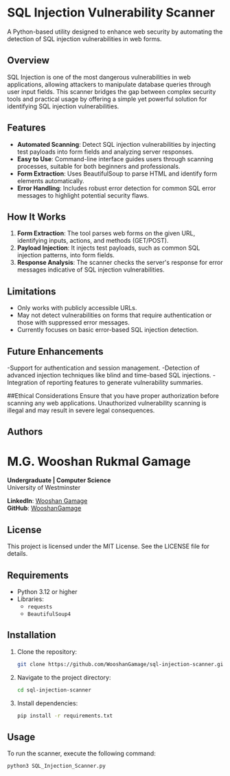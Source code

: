 # SQL Injection Vulnerability Scanner

A Python-based utility designed to enhance web security by automating the detection of SQL injection vulnerabilities in web forms.

## Overview

SQL Injection is one of the most dangerous vulnerabilities in web applications, allowing attackers to manipulate database queries through user input fields. This scanner bridges the gap between complex security tools and practical usage by offering a simple yet powerful solution for identifying SQL injection vulnerabilities.

## Features

- **Automated Scanning**: Detect SQL injection vulnerabilities by injecting test payloads into form fields and analyzing server responses.
- **Easy to Use**: Command-line interface guides users through scanning processes, suitable for both beginners and professionals.
- **Form Extraction**: Uses BeautifulSoup to parse HTML and identify form elements automatically.
- **Error Handling**: Includes robust error detection for common SQL error messages to highlight potential security flaws.

## How It Works

1. **Form Extraction**: The tool parses web forms on the given URL, identifying inputs, actions, and methods (GET/POST).
2. **Payload Injection**: It injects test payloads, such as common SQL injection patterns, into form fields.
3. **Response Analysis**: The scanner checks the server's response for error messages indicative of SQL injection vulnerabilities.

## Limitations
- Only works with publicly accessible URLs.
- May not detect vulnerabilities on forms that require authentication or those with suppressed error messages.
- Currently focuses on basic error-based SQL injection detection.

## Future Enhancements
-Support for authentication and session management.
-Detection of advanced injection techniques like blind and time-based SQL injections.
-Integration of reporting features to generate vulnerability summaries.

##Ethical Considerations
Ensure that you have proper authorization before scanning any web applications. Unauthorized vulnerability scanning is illegal and may result in severe legal consequences.

## Authors
# M.G. Wooshan Rukmal Gamage
**Undergraduate | Computer Science**  
University of Westminster

**LinkedIn**: [Wooshan Gamage](https://www.linkedin.com/in/wooshan-gamage-5b03b91bb/)  
**GitHub**: [WooshanGamage](https://github.com/WooshanGamage)

## License
This project is licensed under the MIT License. See the LICENSE file for details.

## Requirements

- Python 3.12 or higher
- Libraries:
  - `requests`
  - `BeautifulSoup4`

## Installation

1. Clone the repository:
    ```bash
    git clone https://github.com/WooshanGamage/sql-injection-scanner.git
    ```
2. Navigate to the project directory:
    ```bash
    cd sql-injection-scanner
    ```
3. Install dependencies:
    ```bash
    pip install -r requirements.txt
    ```

## Usage

To run the scanner, execute the following command:

```bash
python3 SQL_Injection_Scanner.py
